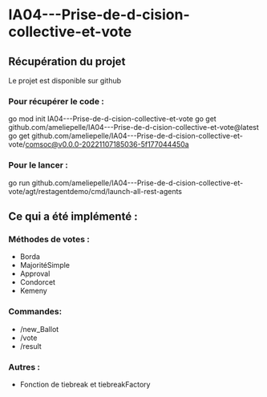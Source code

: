 # IA04---Prise-de-d-cision-collective-et-vote

## Récupération du projet
Le projet est disponible sur github
### Pour récupérer le code :

go mod init IA04---Prise-de-d-cision-collective-et-vote
go get github.com/ameliepelle/IA04---Prise-de-d-cision-collective-et-vote@latest
go get github.com/ameliepelle/IA04---Prise-de-d-cision-collective-et-vote/comsoc@v0.0.0-20221107185036-5f177044450a

### Pour le lancer :
go run github.com/ameliepelle/IA04---Prise-de-d-cision-collective-et-vote/agt/restagentdemo/cmd/launch-all-rest-agents

## Ce qui a été implémenté :

### Méthodes de votes :
* Borda
* MajoritéSimple
* Approval
* Condorcet
* Kemeny

### Commandes: 
* /new_Ballot
* /vote
* /result

### Autres :
* Fonction de tiebreak et tiebreakFactory
